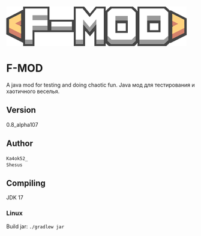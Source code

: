 ﻿![Logo](assets/icon-logo.png)

# F-MOD
A java mod for testing and doing chaotic fun.
Java мод для тестирования и хаотичного веселья.

## Version
0.8_alpha107

## Author
`Ka4ok52_`\
`Shesus`

## Compiling
JDK 17

### Linux
Build jar: `./gradlew jar`
